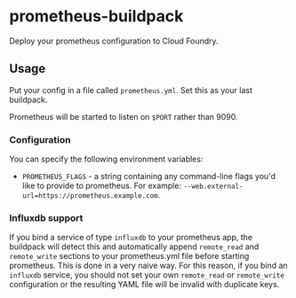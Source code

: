# prometheus-buildpack

Deploy your prometheus configuration to Cloud Foundry.

## Usage

Put your config in a file called `prometheus.yml`.  Set this as your
last buildpack.

Prometheus will be started to listen on `$PORT` rather than 9090.

### Configuration

You can specify the following environment variables:

 - `PROMETHEUS_FLAGS` - a string containing any command-line flags
   you'd like to provide to prometheus.  For example:
   `--web.external-url=https://prometheus.example.com`.

### Influxdb support

If you bind a service of type `influxdb` to your prometheus app, the
buildpack will detect this and automatically append `remote_read` and
`remote_write` sections to your prometheus.yml file before starting
prometheus.  This is done in a very naive way.  For this reason, if
you bind an `influxdb` service, you should not set your own
`remote_read` or `remote_write` configuration or the resulting YAML
file will be invalid with duplicate keys.
